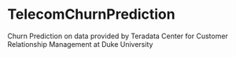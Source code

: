 # TelecomChurnPrediction
Churn Prediction on data provided by Teradata Center for Customer Relationship Management at Duke University
